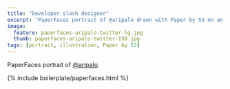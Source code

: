 ```yaml
---
title: "Developer slash designer"
excerpt: "PaperFaces portrait of @aripalo drawn with Paper by 53 on an iPad."
image: 
  feature: paperfaces-aripalo-twitter-lg.jpg
  thumb: paperfaces-aripalo-twitter-150.jpg
tags: [portrait, illustration, Paper by 53]
---
```


PaperFaces portrait of [@aripalo](http://twitter.com/aripalo).

{% include boilerplate/paperfaces.html %}